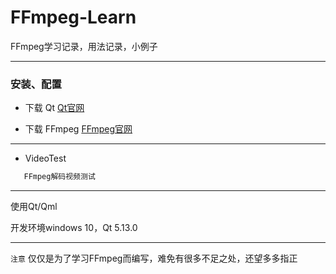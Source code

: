 ﻿# FFmpeg-Learn

FFmpeg学习记录，用法记录，小例子

------
### 安装、配置 

 - 下载 Qt [Qt官网](https://www.qt.io/)

 - 下载 FFmpeg [FFmpeg官网](https://www.ffmpeg.org/)

------

 - VideoTest

```sh
   FFmpeg解码视频测试
```
------

使用Qt/Qml

开发环境windows 10，Qt 5.13.0

------

`注意` 仅仅是为了学习FFmpeg而编写，难免有很多不足之处，还望多多指正